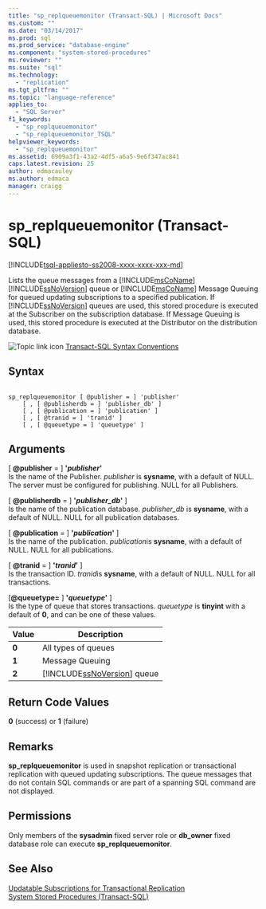 ```yaml
---
title: "sp_replqueuemonitor (Transact-SQL) | Microsoft Docs"
ms.custom: ""
ms.date: "03/14/2017"
ms.prod: sql
ms.prod_service: "database-engine"
ms.component: "system-stored-procedures"
ms.reviewer: ""
ms.suite: "sql"
ms.technology: 
  - "replication"
ms.tgt_pltfrm: ""
ms.topic: "language-reference"
applies_to: 
  - "SQL Server"
f1_keywords: 
  - "sp_replqueuemonitor"
  - "sp_replqueuemonitor_TSQL"
helpviewer_keywords: 
  - "sp_replqueuemonitor"
ms.assetid: 6909a3f1-43a2-4df5-a6a5-9e6f347ac841
caps.latest.revision: 25
author: edmacauley
ms.author: edmaca
manager: craigg
---
```

# sp_replqueuemonitor (Transact-SQL)
[!INCLUDE[tsql-appliesto-ss2008-xxxx-xxxx-xxx-md](../../includes/tsql-appliesto-ss2008-xxxx-xxxx-xxx-md.md)]

  Lists the queue messages from a [!INCLUDE[msCoName](../../includes/msconame-md.md)] [!INCLUDE[ssNoVersion](../../includes/ssnoversion-md.md)] queue or [!INCLUDE[msCoName](../../includes/msconame-md.md)] Message Queuing for queued updating subscriptions to a specified publication. If [!INCLUDE[ssNoVersion](../../includes/ssnoversion-md.md)] queues are used, this stored procedure is executed at the Subscriber on the subscription database. If Message Queuing is used, this stored procedure is executed at the Distributor on the distribution database.  
  
 ![Topic link icon](../../database-engine/configure-windows/media/topic-link.gif "Topic link icon") [Transact-SQL Syntax Conventions](../../t-sql/language-elements/transact-sql-syntax-conventions-transact-sql.md)  
  
## Syntax  
  
```  
  
sp_replqueuemonitor [ @publisher = ] 'publisher'  
    [ , [ @publisherdb = ] 'publisher_db' ]  
    [ , [ @publication = ] 'publication' ]  
    [ , [ @tranid = ] 'tranid' ]  
    [ , [ @queuetype = ] 'queuetype' ]  
```  
  
## Arguments  
 [ **@publisher** = ] **'***publisher***'**  
 Is the name of the Publisher. *publisher* is **sysname**, with a default of NULL. The server must be configured for publishing. NULL for all Publishers.  
  
 [ **@publisherdb** = ] **'***publisher_db***'** ]  
 Is the name of the publication database. *publisher_db* is **sysname**, with a default of NULL. NULL for all publication databases.  
  
 [ **@publication** = ] **'***publication***'** ]  
 Is the name of the publication. *publication*is **sysname**, with a default of NULL. NULL for all publications.  
  
 [ **@tranid** = ] **'***tranid***'** ]  
 Is the transaction ID. *tranid*is **sysname**, with a default of NULL. NULL for all transactions.  
  
 [**@queuetype=** ] **'***queuetype***'** ]  
 Is the type of queue that stores transactions. *queuetype* is **tinyint** with a default of **0**, and can be one of these values.  
  
|Value|Description|  
|-----------|-----------------|  
|**0**|All types of queues|  
|**1**|Message Queuing|  
|**2**|[!INCLUDE[ssNoVersion](../../includes/ssnoversion-md.md)] queue|  
  
## Return Code Values  
 **0** (success) or **1** (failure)  
  
## Remarks  
 **sp_replqueuemonitor** is used in snapshot replication or transactional replication with queued updating subscriptions. The queue messages that do not contain SQL commands or are part of a spanning SQL command are not displayed.  
  
## Permissions  
 Only members of the **sysadmin** fixed server role or **db_owner** fixed database role can execute **sp_replqueuemonitor**.  
  
## See Also  
 [Updatable Subscriptions for Transactional Replication](../../relational-databases/replication/transactional/updatable-subscriptions-for-transactional-replication.md)   
 [System Stored Procedures &#40;Transact-SQL&#41;](../../relational-databases/system-stored-procedures/system-stored-procedures-transact-sql.md)  
  
  
